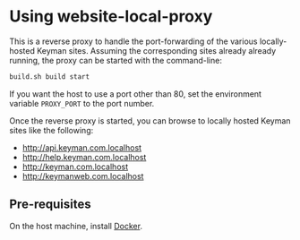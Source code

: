 # Using website-local-proxy

This is a reverse proxy to handle the port-forwarding of the various locally-hosted Keyman sites. Assuming the corresponding sites already already running, the proxy can be started with the command-line:
```bash
build.sh build start
```

If you want the host to use a port other than 80, set the environment variable `PROXY_PORT` to the port number.

Once the reverse proxy is started, you can browse to locally hosted Keyman sites like the following:
* http://api.keyman.com.localhost
* http://help.keyman.com.localhost
* http://keyman.com.localhost
* http://keymanweb.com.localhost

## Pre-requisites
On the host machine, install [Docker](https://docs.docker.com/get-docker/).
